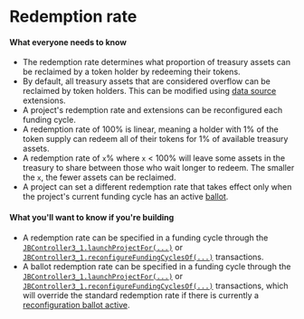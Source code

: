 # Redemption rate

#### What everyone needs to know

* The redemption rate determines what proportion of treasury assets can be reclaimed by a token holder by redeeming their tokens.
* By default, all treasury assets that are considered overflow can be reclaimed by token holders. This can be modified using [data source](/dev/learn/glossary/data-source.md) extensions.
* A project's redemption rate and extensions can be reconfigured each funding cycle.
* A redemption rate of 100% is linear, meaning a holder with 1% of the token supply can redeem all of their tokens for 1% of available treasury assets.
* A redemption rate of `x`% where `x` < 100% will leave some assets in the treasury to share between those who wait longer to redeem. The smaller the `x`, the fewer assets can be reclaimed.
* A project can set a different redemption rate that takes effect only when the project's current funding cycle has an active [ballot](ballot.md). 

#### What you'll want to know if you're building

* A redemption rate can be specified in a funding cycle through the [`JBController3_1.launchProjectFor(...)`](/dev/api/contracts/or-controllers/jbcontroller3_1/#launchprojectfor) or [`JBController3_1.reconfigureFundingCyclesOf(...)`](/dev/api/contracts/or-controllers/jbcontroller3_1/#reconfigurefundingcyclesof) transactions.
* A ballot redemption rate can be specified in a funding cycle through the [`JBController3_1.launchProjectFor(...)`](/dev/api/contracts/or-controllers/jbcontroller3_1/#launchprojectfor) or [`JBController3_1.reconfigureFundingCyclesOf(...)`](/dev/api/contracts/or-controllers/jbcontroller3_1/#reconfigurefundingcyclesof) transactions, which will override the standard redemption rate if there is currently a [reconfiguration ballot active](/dev/learn/glossary/ballot.md).

